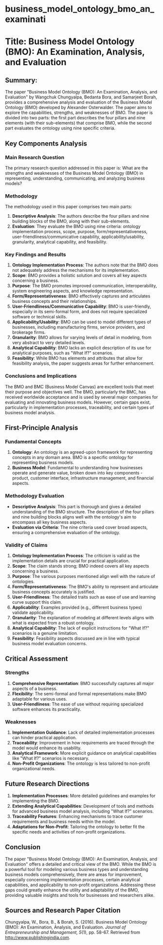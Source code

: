 # business_model_ontology_bmo_an_examinati

# Title: Business Model Ontology (BMO): An Examination, Analysis, and Evaluation

## Summary:
The paper "Business Model Ontology (BMO): An Examination, Analysis, and Evaluation" by Wangchuk Chungyalpa, Bedanta Bora, and Samarjeet Borah, provides a comprehensive analysis and evaluation of the Business Model Ontology (BMO) developed by Alexander Osterwalder. The paper aims to explore the capabilities, strengths, and weaknesses of BMO. The paper is divided into two parts: the first part describes the four pillars and nine elements (with their sub-elements) that comprise BMO, while the second part evaluates the ontology using nine specific criteria.

## Key Components Analysis

### Main Research Question
The primary research question addressed in this paper is: What are the strengths and weaknesses of the Business Model Ontology (BMO) in representing, understanding, communicating, and analyzing business models?

### Methodology
The methodology used in this paper comprises two main parts:
1. **Descriptive Analysis**: The authors describe the four pillars and nine building blocks of the BMO, along with their sub-elements.
2. **Evaluation**: They evaluate the BMO using nine criteria: ontology implementation process, scope, purpose, form/representativeness, user-friendliness/communicative capability, applicability/usability, granularity, analytical capability, and feasibility.

### Key Findings and Results
1. **Ontology Implementation Process**: The authors note that the BMO does not adequately address the mechanisms for its implementation.
2. **Scope**: BMO provides a holistic solution and covers all key aspects concerning a business.
3. **Purpose**: The BMO promotes improved communication, interoperability, system engineering aspects, and knowledge representation.
4. **Form/Representativeness**: BMO effectively captures and articulates business concepts and their relationships.
5. **User-Friendliness/Communicative Capability**: BMO is user-friendly, especially in its semi-formal form, and does not require specialized software or technical skills.
6. **Applicability/Usability**: BMO can be used to model different types of businesses, including manufacturing firms, service providers, and brokerage firms.
7. **Granularity**: BMO allows for varying levels of detail in modeling, from very abstract to very detailed levels.
8. **Analytical Capability**: BMO lacks an explicit description of its use for analytical purposes, such as "What If?" scenarios.
9. **Feasibility**: While BMO has elements and attributes that allow for feasibility analysis, the paper suggests areas for further enhancement.

### Conclusions and Implications
The BMO and BMC (Business Model Canvas) are excellent tools that meet their purpose and objectives well. The BMO, particularly the BMC, has received worldwide acceptance and is used by several major companies for evaluating and innovating business models. However, certain gaps exist, particularly in implementation processes, traceability, and certain types of business model analysis.

## First-Principle Analysis

### Fundamental Concepts
1. **Ontology**: An ontology is an agreed-upon framework for representing concepts in any domain area. BMO is a specific ontology for representing business models.
2. **Business Model**: Fundamental to understanding how businesses operate and generate value, broken down into key components - product, customer interface, infrastructure management, and financial aspects.

### Methodology Evaluation
- **Descriptive Analysis**: This part is thorough and gives a detailed understanding of the BMO structure. The description of the four pillars and nine building blocks aligns well with the ontology's aim to encompass all key business aspects.
- **Evaluation via Criteria**: The nine criteria used cover broad aspects, ensuring a comprehensive evaluation of the ontology.

### Validity of Claims
1. **Ontology Implementation Process**: The criticism is valid as the implementation details are crucial for practical application.
2. **Scope**: The claim stands strong; BMO indeed covers all key aspects concerning a business.
3. **Purpose**: The various purposes mentioned align well with the nature of ontologies.
4. **Form/Representativeness**: The BMO's ability to represent and articulate business concepts accurately is justified.
5. **User-Friendliness**: The detailed traits such as ease of use and learning curve support this claim.
6. **Applicability**: Examples provided (e.g., different business types) validate applicability.
7. **Granularity**: The explanation of modeling at different levels aligns with what is expected from a robust ontology.
8. **Analytical Capability**: The lack of explicit instructions for "What If?" scenarios is a genuine limitation.
9. **Feasibility**: Feasibility aspects discussed are in line with typical business model evaluation concerns.

## Critical Assessment

### Strengths
1. **Comprehensive Representation**: BMO successfully captures all major aspects of a business.
2. **Flexibility**: The semi-formal and formal representations make BMO adaptable for various uses.
3. **User-Friendliness**: The ease of use without requiring specialized software enhances its practicality.

### Weaknesses
1. **Implementation Guidance**: Lack of detailed implementation processes can hinder practical application.
2. **Traceability**: Improvement in how requirements are traced through the model would enhance its usability.
3. **Analytical Framework**: More explicit guidance on analytical capabilities like "What If?" scenarios is necessary.
4. **Non-Profit Organizations**: The ontology is less tailored to non-profit organizational needs.

## Future Research Directions
1. **Implementation Processes**: More detailed guidelines and examples for implementing the BMO.
2. **Extending Analytical Capabilities**: Development of tools and methods for advanced business model analysis, including "What If?" scenarios.
3. **Traceability Features**: Enhancing mechanisms to trace customer requirements and business needs within the model.
4. **Adaptations for Non-Profit**: Tailoring the ontology to better fit the specific needs and activities of non-profit organizations.

## Conclusion
The paper "Business Model Ontology (BMO): An Examination, Analysis, and Evaluation" offers a detailed and critical view of the BMO. While the BMO is a powerful tool for modeling various business types and understanding business models comprehensively, there are areas for improvement, especially concerning implementation processes, certain analytical capabilities, and applicability to non-profit organizations. Addressing these gaps could greatly enhance the utility and adaptability of the BMO, providing valuable insights and tools for businesses and researchers alike.

## Sources and Research Paper Citation
Chungyalpa, W., Bora, B., & Borah, S. (2016). Business Model Ontology (BMO): An Examination, Analysis, and Evaluation. *Journal of Entrepreneurship and Management, 5*(1), pp. 58-67. Retrieved from http://www.publishingindia.com.